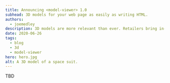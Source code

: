 ```yaml
---
title: Announcing <model-viewer> 1.0
subhead: 3D models for your web page as easily as writing HTML.
authors:
  - joemedley
description: 3D models are more relevant than ever. Retailers bring in-store shopping experiences to customers' home. Museums let anyone see artifacts from anywhere. 3D is difficult to do without a deep knowledge of 3D technologies or third-party hosting. <model-viewer> 1.0 makes these tasks as easy as writing HTML.
date: 2020-06-26
tags:
  - blog
  - 3d
  - model-viewer
hero: hero.jpg
alt: A 3D model of a space suit.
---
```


TBD


